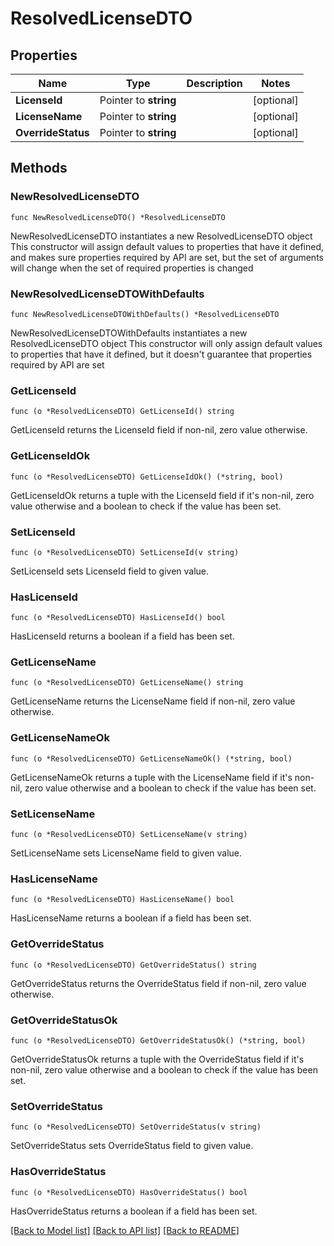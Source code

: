 # ResolvedLicenseDTO

## Properties

Name | Type | Description | Notes
------------ | ------------- | ------------- | -------------
**LicenseId** | Pointer to **string** |  | [optional] 
**LicenseName** | Pointer to **string** |  | [optional] 
**OverrideStatus** | Pointer to **string** |  | [optional] 

## Methods

### NewResolvedLicenseDTO

`func NewResolvedLicenseDTO() *ResolvedLicenseDTO`

NewResolvedLicenseDTO instantiates a new ResolvedLicenseDTO object
This constructor will assign default values to properties that have it defined,
and makes sure properties required by API are set, but the set of arguments
will change when the set of required properties is changed

### NewResolvedLicenseDTOWithDefaults

`func NewResolvedLicenseDTOWithDefaults() *ResolvedLicenseDTO`

NewResolvedLicenseDTOWithDefaults instantiates a new ResolvedLicenseDTO object
This constructor will only assign default values to properties that have it defined,
but it doesn't guarantee that properties required by API are set

### GetLicenseId

`func (o *ResolvedLicenseDTO) GetLicenseId() string`

GetLicenseId returns the LicenseId field if non-nil, zero value otherwise.

### GetLicenseIdOk

`func (o *ResolvedLicenseDTO) GetLicenseIdOk() (*string, bool)`

GetLicenseIdOk returns a tuple with the LicenseId field if it's non-nil, zero value otherwise
and a boolean to check if the value has been set.

### SetLicenseId

`func (o *ResolvedLicenseDTO) SetLicenseId(v string)`

SetLicenseId sets LicenseId field to given value.

### HasLicenseId

`func (o *ResolvedLicenseDTO) HasLicenseId() bool`

HasLicenseId returns a boolean if a field has been set.

### GetLicenseName

`func (o *ResolvedLicenseDTO) GetLicenseName() string`

GetLicenseName returns the LicenseName field if non-nil, zero value otherwise.

### GetLicenseNameOk

`func (o *ResolvedLicenseDTO) GetLicenseNameOk() (*string, bool)`

GetLicenseNameOk returns a tuple with the LicenseName field if it's non-nil, zero value otherwise
and a boolean to check if the value has been set.

### SetLicenseName

`func (o *ResolvedLicenseDTO) SetLicenseName(v string)`

SetLicenseName sets LicenseName field to given value.

### HasLicenseName

`func (o *ResolvedLicenseDTO) HasLicenseName() bool`

HasLicenseName returns a boolean if a field has been set.

### GetOverrideStatus

`func (o *ResolvedLicenseDTO) GetOverrideStatus() string`

GetOverrideStatus returns the OverrideStatus field if non-nil, zero value otherwise.

### GetOverrideStatusOk

`func (o *ResolvedLicenseDTO) GetOverrideStatusOk() (*string, bool)`

GetOverrideStatusOk returns a tuple with the OverrideStatus field if it's non-nil, zero value otherwise
and a boolean to check if the value has been set.

### SetOverrideStatus

`func (o *ResolvedLicenseDTO) SetOverrideStatus(v string)`

SetOverrideStatus sets OverrideStatus field to given value.

### HasOverrideStatus

`func (o *ResolvedLicenseDTO) HasOverrideStatus() bool`

HasOverrideStatus returns a boolean if a field has been set.


[[Back to Model list]](../README.md#documentation-for-models) [[Back to API list]](../README.md#documentation-for-api-endpoints) [[Back to README]](../README.md)


